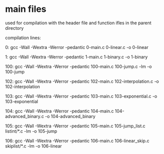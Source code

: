 # main files
used for compilation with the header file and function ifles in the parent directory

compilation lines:

0: gcc -Wall -Wextra -Werror -pedantic 0-main.c 0-linear.c -o 0-linear

1: gcc -Wall -Wextra -Werror -pedantic 1-main.c 1-binary.c -o 1-binary

100: gcc -Wall -Wextra -Werror -pedantic 100-main.c 100-jump.c -lm -o 100-jump

102: gcc -Wall -Wextra -Werror -pedantic 102-main.c 102-interpolation.c -o 102-interpolation

103: gcc -Wall -Wextra -Werror -pedantic 103-main.c 103-exponential.c -o 103-exponential

104: gcc -Wall -Wextra -Werror -pedantic 104-main.c 104-advanced_binary.c -o 104-advanced_binary
                                                                            
105: gcc -Wall -Wextra -Werror -pedantic 105-main.c 105-jump_list.c listint/\*.c -lm -o 105-jump
									       
106: gcc -Wall -Wextra -Werror -pedantic 106-main.c 106-linear_skip.c skiplist/\*.c -lm -o 106-linear
